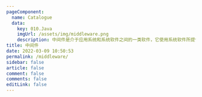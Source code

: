 ```yaml
---
pageComponent:
  name: Catalogue
  data:
    key: 010.Java
    imgUrl: /assets/img/middleware.png
    description: 中间件是介于应用系统和系统软件之间的一类软件，它使用系统软件所提供的基础服务（功能），衔接网络上应用系统的各个部分或不同的应用，能够达到资源共享、功能共享的目的。
title: 中间件
date: 2022-03-09 10:50:53
permalink: /middleware/
sidebar: false
article: false
comment: false
comments: false
editLink: false
---
```

